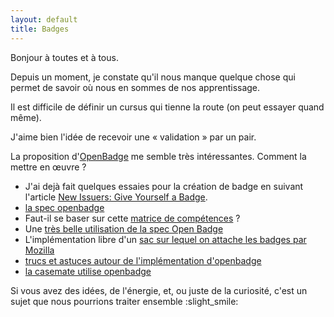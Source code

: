 ```yaml
---
layout: default
title: Badges
---
```


Bonjour à toutes et à tous.

Depuis un moment, je constate qu'il nous manque quelque chose qui permet de savoir où nous en sommes de nos apprentissage.

Il est difficile de définir un cursus qui tienne la route (on peut essayer quand même).

J'aime bien l'idée de recevoir une « validation » par un pair.

La proposition d'[OpenBadge](https://openbadges.org/) me semble très intéressantes. Comment la mettre en œuvre ?


* J'ai dejà fait quelques essaies pour la création de badge en suivant l'article [New Issuers: Give Yourself a Badge](https://github.com/mozilla/openbadges-backpack/wiki/New-Issuers:-Give-Yourself-a-Badge).
* [la spec openbadge](https://www.imsglobal.org/sites/default/files/Badges/OBv2p0/index.html)
* Faut-il se baser sur cette [matrice de compétences](https://sijinjoseph.com/programmer-competency-matrix/) ?
* Une [très belle utilisation de la spec Open Badge](http://watsdesign.blogspot.com/2018/01/arbre-competences-openbadges-skill-tree.html?spref=tw&m=1)
* L'implémentation libre d'un [sac sur lequel on attache les badges par Mozilla](https://backpack.openbadges.org/backpack/welcome) 
* [trucs et astuces autour de l'implémentation d'openbadge](https://github.com/mozilla/openbadges-backpack/wiki/Verifying-Badges-for-Display)
* [la casemate utilise openbadge](https://www.echosciences-grenoble.fr/articles/lancement-de-la-demarche-open-badges-a-la-casemate)


Si vous avez des idées, de l'énergie, et, ou juste de la curiosité, c'est un sujet que nous pourrions traiter ensemble :slight_smile:
